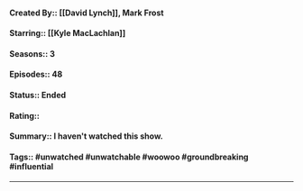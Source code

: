 #### Created By:: [[David Lynch]], Mark Frost
#### Starring:: [[Kyle MacLachlan]]
#### Seasons:: 3
#### Episodes:: 48
#### Status::  Ended
#### Rating:: 
#### Summary:: I haven't watched this show.
#### Tags::  #unwatched #unwatchable #woowoo #groundbreaking #influential

---

